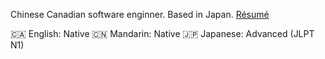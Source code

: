 Chinese Canadian software enginner. Based in Japan. [Résumé](https://github.com/billfeng/resume)

🇨🇦 English: Native 🇨🇳 Mandarin: Native 🇯🇵 Japanese: Advanced (JLPT N1)
